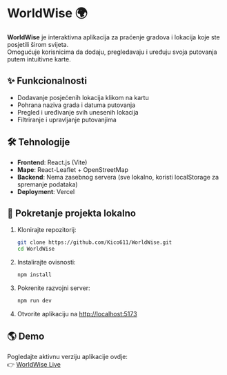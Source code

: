 
# WorldWise 🌍  

**WorldWise** je interaktivna aplikacija za praćenje gradova i lokacija koje ste posjetili širom svijeta.  
Omogućuje korisnicima da dodaju, pregledavaju i uređuju svoja putovanja putem intuitivne karte.

## ✨ Funkcionalnosti
- Dodavanje posjećenih lokacija klikom na kartu
- Pohrana naziva grada i datuma putovanja
- Pregled i uređivanje svih unesenih lokacija
- Filtriranje i upravljanje putovanjima

## 🛠️ Tehnologije
- **Frontend**: React.js (Vite)
- **Mape**: React-Leaflet + OpenStreetMap
- **Backend**: Nema zasebnog servera (sve lokalno, koristi localStorage za spremanje podataka)
- **Deployment**: Vercel

## 🚀 Pokretanje projekta lokalno

1. Klonirajte repozitorij:
   ```bash
   git clone https://github.com/Kico611/WorldWise.git
   cd WorldWise
   ```

2. Instalirajte ovisnosti:
   ```bash
   npm install
   ```

3. Pokrenite razvojni server:
   ```bash
   npm run dev
   ```

4. Otvorite aplikaciju na [http://localhost:5173](http://localhost:5173)

## 🌎 Demo
Pogledajte aktivnu verziju aplikacije ovdje:  
👉 [WorldWise Live](https://world-wise-henna.vercel.app/)


